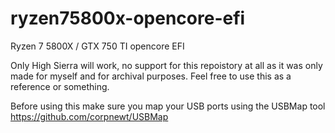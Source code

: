 # ryzen75800x-opencore-efi
Ryzen 7 5800X / GTX 750 TI opencore EFI

Only High Sierra will work, no support for this repoistory at all as it was only made for myself and for archival purposes. Feel free to use this as a reference or something.

Before using this make sure you map your USB ports using the USBMap tool https://github.com/corpnewt/USBMap 
